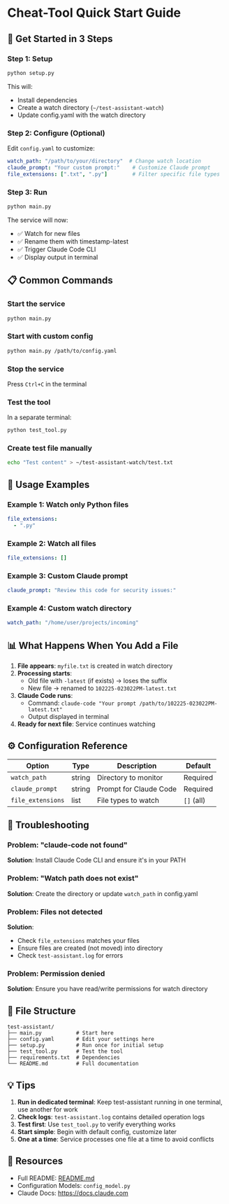 # Cheat-Tool Quick Start Guide

## 🚀 Get Started in 3 Steps

### Step 1: Setup
```bash
python setup.py
```
This will:
- Install dependencies
- Create a watch directory (`~/test-assistant-watch`)
- Update config.yaml with the watch directory

### Step 2: Configure (Optional)
Edit `config.yaml` to customize:
```yaml
watch_path: "/path/to/your/directory"  # Change watch location
claude_prompt: "Your custom prompt:"    # Customize Claude prompt
file_extensions: [".txt", ".py"]        # Filter specific file types
```

### Step 3: Run
```bash
python main.py
```

The service will now:
- ✅ Watch for new files
- ✅ Rename them with timestamp-latest
- ✅ Trigger Claude Code CLI
- ✅ Display output in terminal

## 📋 Common Commands

### Start the service
```bash
python main.py
```

### Start with custom config
```bash
python main.py /path/to/config.yaml
```

### Stop the service
Press `Ctrl+C` in the terminal

### Test the tool
In a separate terminal:
```bash
python test_tool.py
```

### Create test file manually
```bash
echo "Test content" > ~/test-assistant-watch/test.txt
```

## 🎯 Usage Examples

### Example 1: Watch only Python files
```yaml
file_extensions:
  - ".py"
```

### Example 2: Watch all files
```yaml
file_extensions: []
```

### Example 3: Custom Claude prompt
```yaml
claude_prompt: "Review this code for security issues:"
```

### Example 4: Custom watch directory
```yaml
watch_path: "/home/user/projects/incoming"
```

## 📊 What Happens When You Add a File

1. **File appears**: `myfile.txt` is created in watch directory
2. **Processing starts**:
   - Old file with `-latest` (if exists) → loses the suffix
   - New file → renamed to `102225-023022PM-latest.txt`
3. **Claude Code runs**:
   - Command: `claude-code "Your prompt /path/to/102225-023022PM-latest.txt"`
   - Output displayed in terminal
4. **Ready for next file**: Service continues watching

## ⚙️ Configuration Reference

| Option | Type | Description | Default |
|--------|------|-------------|---------|
| `watch_path` | string | Directory to monitor | Required |
| `claude_prompt` | string | Prompt for Claude Code | Required |
| `file_extensions` | list | File types to watch | `[]` (all) |

## 🐛 Troubleshooting

### Problem: "claude-code not found"
**Solution**: Install Claude Code CLI and ensure it's in your PATH

### Problem: "Watch path does not exist"
**Solution**: Create the directory or update `watch_path` in config.yaml

### Problem: Files not detected
**Solution**: 
- Check `file_extensions` matches your files
- Ensure files are created (not moved) into directory
- Check `test-assistant.log` for errors

### Problem: Permission denied
**Solution**: Ensure you have read/write permissions for watch directory

## 📁 File Structure

```
test-assistant/
├── main.py           # Start here
├── config.yaml       # Edit your settings here
├── setup.py          # Run once for initial setup
├── test_tool.py      # Test the tool
├── requirements.txt  # Dependencies
└── README.md         # Full documentation
```

## 💡 Tips

1. **Run in dedicated terminal**: Keep test-assistant running in one terminal, use another for work
2. **Check logs**: `test-assistant.log` contains detailed operation logs
3. **Test first**: Use `test_tool.py` to verify everything works
4. **Start simple**: Begin with default config, customize later
5. **One at a time**: Service processes one file at a time to avoid conflicts

## 🔗 Resources

- Full README: [README.md](README.md)
- Configuration Models: `config_model.py`
- Claude Docs: https://docs.claude.com
